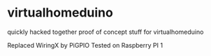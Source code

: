 virtualhomeduino
================

quickly hacked together proof of concept stuff for virtualhomeduino

Replaced WiringX by PiGPIO Tested on Raspberry PI 1
